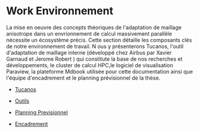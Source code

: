 # Work Environnement

La mise en oeuvre des concepts théoriques de l'adaptation de maillage anisotrope dans un envrionnement de calcul massivement parallèle nécessite un écosystème précis.
Cette section détaille les composants clés de notre environnement de travail. N
ous y présenterons Tucanos, l'outil d'adaptation de maillage interne (développé chez Airbus par Xavier Garnaud et Jerome Robert ) qui constitute la base de nos recherches et développements, le cluster de calcul HPC,le logiciel de visualisation Paraview, la plateforme Mdbook utilisée pour cette documentation ainsi que l'équipe d'encadrement et le planning prévisionnel de la thèse.


- [Tucanos](./Tucanos.md)

- [Outils](./Tools.md)

- [Planning Previsionnel](./Planning_previsionnel.md)

- [Encadrement](./Encadrement.md)